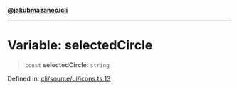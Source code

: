 [**@jakubmazanec/cli**](../../../../README.md)

---

# Variable: selectedCircle

> `const` **selectedCircle**: `string`

Defined in:
[cli/source/ui/icons.ts:13](https://github.com/jakubmazanec/tools/blob/6fe16df773d5da14c29261ea934e72b3f99fabb7/packages/cli/source/ui/icons.ts#L13)
